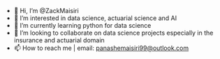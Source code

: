 - 👋 Hi, I’m @ZackMaisiri
- 👀 I’m interested in data science, actuarial science and AI
- 🌱 I’m currently learning python for data science
- 💞️ I’m looking to collaborate on data science projects especially in the insurance and actuarial domain
- 📫 How to reach me | email: panashemaisiri99@outlook.com

<!---
ZackMaisiri/ZackMaisiri is a ✨ special ✨ repository because its `README.md` (this file) appears on your GitHub profile.
You can click the Preview link to take a look at your changes.
--->
